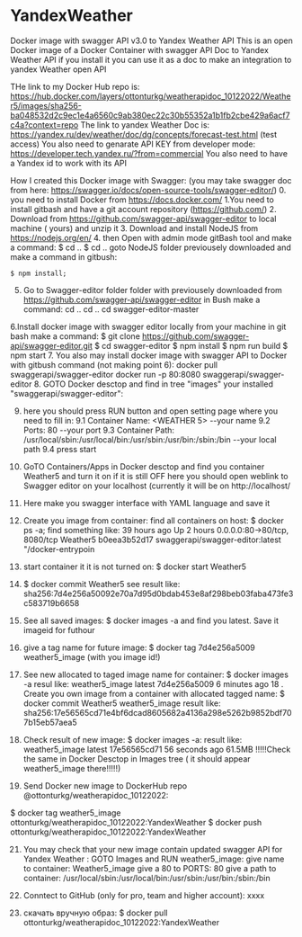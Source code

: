 # YandexWeather
Docker image with swagger API v3.0 to Yandex Weather API 
This is an open Docker image  of a Docker Container with swagger API Doc to Yandex Weather API 
if you install it you can use it as a doc to make an integration to yandex Weather open API

THe link to my Docker Hub repo is: https://hub.docker.com/layers/ottonturkg/weatherapidoc_10122022/Weather5/images/sha256-ba048532d2c9ec1e4a6560c9ab380ec22c30b55352a1b1fb2cbe429a6acf7c4a?context=repo
The link to yandex Weather Doc is: https://yandex.ru/dev/weather/doc/dg/concepts/forecast-test.html (test access)
You also need to genarate API KEY from developer mode: https://developer.tech.yandex.ru/?from=commercial
You also need to have a Yandex id to work with its API

How I created this Docker image with Swagger:
(you may take swagger doc from here: https://swagger.io/docs/open-source-tools/swagger-editor/)
0. you need to install Docker from https://docs.docker.com/
1.You need to install gitbash and have a git account repository   (https://github.com/)
2. Download from https://github.com/swagger-api/swagger-editor to local machine ( yours) and unzip it
3. Download and install NodeJS from https://nodejs.org/en/
4. then Open with admin mode gitBash tool and make a command: 
$ cd ..
$ cd ..
goto NodeJS folder previousely downloaded and make a command in gitbush: 

    $ npm install;

5. Go to Swagger-editor folder folder with previousely downloaded from https://github.com/swagger-api/swagger-editor
in Bush make a command: 
cd ..
cd ..
cd  swagger-editor-master

6.Install docker image with swagger editor locally from your machine
in  git bash make a command:
  $ git clone https://github.com/swagger-api/swagger-editor.git
  $ cd swagger-editor
  $ npm install
  $ npm run build
  $ npm start
 7. You also may install docker image with swagger API to Docker with gitbush command (not making point 6):
   docker pull swaggerapi/swagger-editor
   docker run -p 80:8080 swaggerapi/swagger-editor
 8. GOTO Docker desctop and find in tree "images" your installed "swaggerapi/swagger-editor": 
   
 9. here you should press RUN button and open setting page where you need to fill in:
 9.1 Container Name: <WEATHER 5>  --your name
 9.2 Ports: 80  --your port
 9.3 Container Path:  /usr/local/sbin:/usr/local/bin:/usr/sbin:/usr/bin:/sbin:/bin   --your local path
 9.4 press start  
 
 10. GoTO Containers/Apps in Docker desctop and find you container Weather5 and turn it on if it is still OFF
 here you should open weblink to Swagger editor on your localhost (currently  it will be on http://localhost/
 11. Here make you swagger interface with YAML language and save it
 
 12. Create you image from container:
    find all containers on host: 
    $ docker ps -a;
  find something like: 
  39 hours ago        Up 2 hours                  0.0.0.0:80->80/tcp, 8080/tcp   Weather5 b0eea3b52d17   swaggerapi/swagger-editor:latest               "/docker-entrypoin
 13. start container it it is not turned on:
    $ docker start Weather5
    
 14. $ docker commit Weather5
 see result like:  sha256:7d4e256a50092e70a7d95d0bdab453e8af298beb03faba473fe3c583719b6658
 15. See all saved images:
 $ docker images -a
 and find you latest. Save it imageid for futhour
 16. give a tag name for future image: 
 $ docker tag 7d4e256a5009 weather5_image  (with you image id!)
 
 17. See new allocated to taged image name for container:
$ docker images -a 
resul like: weather5_image   latest  7d4e256a5009   6 minutes ago 
18 . Create you own image from a container with allocated tagged name: 
$ docker commit Weather5 weather5_image
result like:  sha256:17e56565cd71e4bf6dcad8605682a4136a298e5262b9852bdf707b15eb57aea5

19. Check result of new image: $ docker images -a:
result like: 
        weather5_image  latest   17e56565cd71   56 seconds ago   61.5MB
!!!!!Check the same in Docker Desctop in Images tree ( it should appear weather5_image there!!!!!)
20.  Send Docker new image to DockerHub repo @ottonturkg/weatherapidoc_10122022:    

$ docker tag weather5_image ottonturkg/weatherapidoc_10122022:YandexWeather
$ docker push ottonturkg/weatherapidoc_10122022:YandexWeather

21. You may check that your new image contain updated swagger API for Yandex Weather :
GOTO Images and RUN weather5_image:
give name to container: Weather5_image 
give a 80 to PORTS: 80
give a path to container:  /usr/local/sbin:/usr/local/bin:/usr/sbin:/usr/bin:/sbin:/bin

22. Conntect to GitHub (only for pro, team and higher account):
xxxx

23. скачать вручную образ:
$ docker pull ottonturkg/weatherapidoc_10122022:YandexWeather

